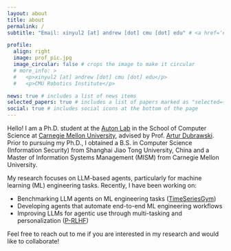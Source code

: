 ```yaml
---
layout: about
title: about
permalink: /
subtitle: "Email: xinyul2 [at] andrew [dot] cmu [dot] edu" # <a href='#'>Affiliations</a>. Address. Contacts. Motto. Etc.

profile:
  align: right
  image: prof_pic.jpg
  image_circular: false # crops the image to make it circular
  # more_info: >
  #   <p>xinyul2 [at] andrew [dot] cmu [dot] edu</p>
  #   <p>CMU Robotics Institute</p>

news: true # includes a list of news items
selected_papers: true # includes a list of papers marked as "selected={true}"
social: true # includes social icons at the bottom of the page
---
```


Hello! I am a Ph.D. student at the [Auton Lab](https://autonlab.org/) in the School of Computer Science at [Carnegie Mellon University](https://www.cmu.edu/), advised by Prof. [Artur Dubrawski](https://www.ri.cmu.edu/ri-faculty/artur-w-dubrawski/). Prior to pursuing my Ph.D., I obtained a B.S. in Computer Science (Information Security) from Shanghai Jiao Tong University, China and a Master of Information Systems Management (MISM) from Carnegie Mellon University.

My research focuses on LLM-based agents, particularly for machine learning (ML) engineering tasks. Recently, I have been working on: 
<ul>
  <li>Benchmarking LLM agents on ML engineering tasks (<a href="https://arxiv.org/abs/2505.13291">TimeSeriesGym</a>) </li>
  <li>Developing agents that automate end-to-end ML engineering workflows </li>
  <li>Improving LLMs for agentic use through multi-tasking and personalization (<a href="https://arxiv.org/abs/2402.05133">P-RLHF</a>) </li>
</ul>
Feel free to reach out to me if you are interested in my research and would like to collaborate!
